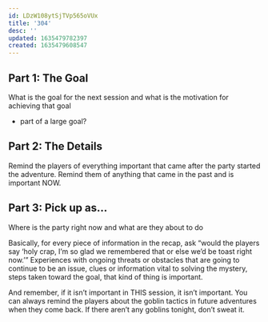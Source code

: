 ```yaml
---
id: LDzW108ytSjTVp565oVUx
title: '304'
desc: ''
updated: 1635479782397
created: 1635479608547
---
```


## Part 1: The Goal
What is the goal for the next session and what is the motivation for achieving that goal

- part of a large goal?

## Part 2: The Details
Remind the players of everything important that came after the party started the adventure. Remind them of anything that came in the past and is important NOW.

## Part 3: Pick up as...
Where is the party right now and what are they about to do

Basically, for every piece of information in the recap, ask  “would the players say ‘holy crap, I’m so glad we remembered that or else we’d be toast right now.’” Experiences with ongoing threats or obstacles that are going to continue to be an issue, clues or information vital to solving the mystery, steps taken toward the goal, that kind of thing is important.

And remember, if it isn’t important in THIS session, it isn’t important. You can always remind the players about the goblin tactics in future adventures when they come back. If there aren’t any goblins tonight, don’t sweat it.
